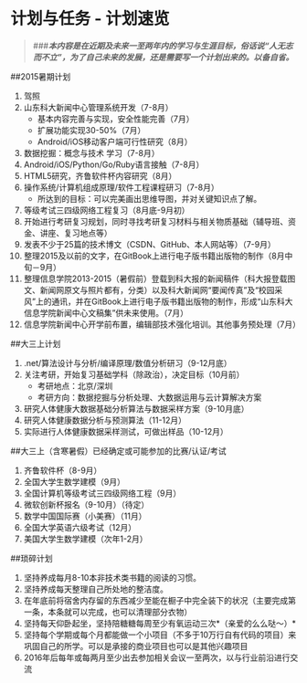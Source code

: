 计划与任务 - 计划速览
=======
> ###***本内容是在近期及未来一至两年内的学习与生涯目标，俗话说“人无志而不立”，为了自己未来的发展，还是需要写一个计划出来的。以备自省。***

##2015暑期计划

1. 驾照
2. 山东科大新闻中心管理系统开发（7-8月） 
	* 基本内容完善与实现，安全性能完善（7月）
	* 扩展功能实现30-50%（7月）
	* Android/iOS移动客户端可行性研究（8月）
3. 数据挖掘：概念与技术 学习（7-8月）
4. Android/iOS/Python/Go/Ruby语言接触（7-8月）
5. HTML5研究，齐鲁软件杯内容研究（8月）
6. 操作系统/计算机组成原理/软件工程课程研习（7-8月）
	* 所达到的目标：可以完美画出思维导图，并对关键知识点了解。
7. 等级考试三四级网络工程复习（8月底-9月初）
8. 开始进行考研复习规划，同时寻找考研复习材料与相关物质基础（辅导班、资金、讲座、复习地点等）
9. 发表不少于25篇的技术博文（CSDN、GitHub、本人网站等）（7-9月）
10. 整理2015及以前的文字，在GitBook上进行电子版书籍出版物的制作（8月中旬－9月）
11. 整理信息学院2013-2015（暑假前）登载到科大报的新闻稿件（科大报登载图文、新闻网原文与照片都有，分类）以及科大新闻网“要闻传真”及“校园采风”上的通讯，并在GitBook上进行电子版书籍出版物的制作，形成“山东科大信息学院新闻中心文稿集”供未来使用。（7月）
12. 信息学院新闻中心开学前布置，编辑部技术强化培训。其他事务预处理（7月）

##大三上计划

1. .net/算法设计与分析/编译原理/数值分析研习（9-12月底）
2. 关注考研，开始复习基础学科（除政治），决定目标（10月前）
	* 考研地点：北京/深圳
	* 考研方向：数据挖掘与分析处理、大数据运用与云计算解决方案
3. 研究人体健康大数据基础分析算法与数据采样方案（9-10月底）
4. 研究人体健康数据分析与预测算法（11-12月）
5. 实际进行人体健康数据采样测试，可做出样品（10-12月）

##大三上（含寒暑假）已经确定或可能参加的比赛/认证/考试

1. 齐鲁软件杯（8-9月）
2. 全国大学生数学建模（9月）
3. 全国计算机等级考试三四级网络工程（9月）
4. 微软创新杯报名（9-10月）（待定）
5. 数学中国国际赛（小美赛）（11月）
6. 全国大学英语六级考试（12月）
7. 美国大学生数学建模（次年1-2月）

##琐碎计划

1. 坚持养成每月8-10本非技术类书籍的阅读的习惯。
2. 坚持养成每天整理自己所处地的整洁度。
3. 在年底前将宿舍内存留的东西减少至能在橱子中完全装下的状况（主要完成第一条，本条就可以完成，也可以清理部分衣物）
4. 坚持每天仰卧起坐，坚持陪糖糖每周至少有氧运动三次*（亲爱的么么哒～）*
5. 坚持每个学期或每个月都能做一个小项目（不多于10万行自有代码的项目）来巩固自己的所学。可以是承接的商业项目也可以是其他兴趣项目
6. 2016年后每年或每两月至少出去参加相关会议一至两次，以与行业前沿进行交流